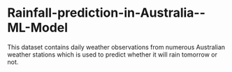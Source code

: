# Rainfall-prediction-in-Australia--ML-Model
This dataset contains daily weather observations from numerous Australian weather stations which is used to predict whether  it will rain tomorrow or not.
